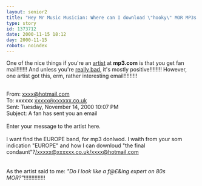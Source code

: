 ```yaml
---
layout: senior2
title: "Hey Mr Music Musician: Where can I download \"hooky\" MOR MP3s!?!??!?!"
type: story
id: 1373712
date: 2000-11-15 18:12
day: 2000-11-15
robots: noindex
---
```

One of the nice things if you're an <a href="http://www.mp3.com/electrix">artist</a> at <b>mp3.com</b> is that you get fan mail!!!!!!! And unless you're <a href="">really bad</a>, it's mostly positive!!!!!!!! However, one artist got this, erm, rather interesting email!!!!!!!!!<br/> <br/><div class="usenet">From: <xxxx@hotmail.com> <br/>To: xxxxxx <xxxxx@xxxxxx.co.uk> <br/>Sent: Tuesday, November 14, 2000 10:07 PM<br/>Subject: A fan has sent you an email<br/> <br/>Enter your message to the artist here.<br/> <br/>I want find the EUROPE band, for mp3 donlwod. I waith from your som<br/>indication "EUROPE" and  how I can downloud "the final condaunt"?</xxxxx@xxxxxx.co.uk></xxxx@hotmail.com></div> <br/> <br/>As the artist said to me: <i>"Do I look like a f@£&amp;ing expert on 80s MOR?"</i>!!!!!!!!!!!!!!
